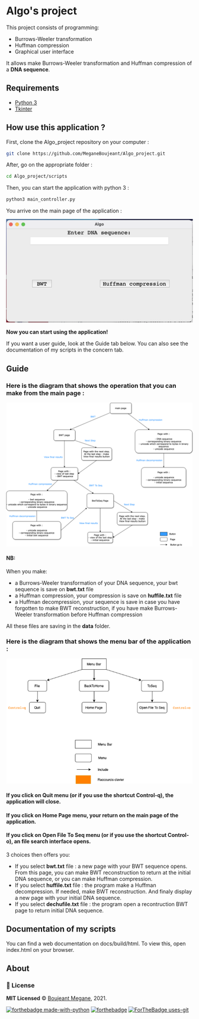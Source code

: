 # Algo's project

This project consists of programming:

* Burrows-Weeler transformation
* Huffman compression
* Graphical user interface

It allows make Burrows-Weeler transformation and Huffman compression of a **DNA sequence**.

## Requirements
* [Python 3](https://www.python.org/)
* [Tkinter](https://docs.python.org/3/library/tkinter.html)

## How use this application  ?

First, clone the Algo_project repository on your computer :

```sh
git clone https://github.com/MeganeBoujeant/Algo_project.git
```

After, go on the appropriate folder :

```sh
cd Algo_project/scripts
```

Then, you can start the application with python 3 :

```python
python3 main_controller.py
```

You arrive on the main page of the application :

![main_page](images/main_page.png)

**Now you can start using the application!**

If you want a user guide, look at the Guide tab below.
You can also see the documentation of my scripts in the concern tab.

## Guide

### Here is the diagram that shows the operation that you can make from the main page :

![main_page_diagram](images/main_page_diagram.png)

#### NB:

When you make:

* a Burrows-Weeler transformation of your DNA sequence, your bwt sequence is save on **bwt.txt** file
* a Huffman compression, your compression is save on **huffile.txt** file
* a Huffman decompression, your sequence is save in case you have forgotten to make BWT reconstruction, if you have make Burrows-Weeler transformation before Huffman compression

All these files are saving in the **data** folder.

### Here is the diagram that shows the menu bar of the application :

![menu_bar_diagram](images/menu_bar_diagram.png)

#### If you click on Quit menu (or if you use the shortcut Control-q), the application will close.

#### If you click on Home Page menu, your return on the main page of the application.

#### If you click on Open File To Seq menu (or if you use the shortcut Control-o), an file search interface opens.
3 choices then offers you:
* If you select **bwt.txt** file : a new page with your BWT sequence opens. From this page, you can make BWT reconstruction to return at the initial DNA sequence, or you can make Huffman compression.
* If you select **huffile.txt** file : the program make a Huffman decompression. If needed, make BWT reconstruction. And finaly display a new page with your initial DNA sequence.
* If you select **dechufile.txt** file : the program open a recontruction BWT page to return initial DNA sequence.


## Documentation of my scripts
You can find a web documentation on docs/build/html.
To view this, open index.html on your browser.

## About

### :scroll: License 
**MIT Licensed** © [Boujeant Megane](https://github.com/MeganeBoujeant), 2021.

[![forthebadge made-with-python](http://ForTheBadge.com/images/badges/made-with-python.svg)](https://www.python.org/)
[![forthebadge](https://forthebadge.com/images/badges/made-with-markdown.svg)](https://forthebadge.com)
[![ForTheBadge uses-git](http://ForTheBadge.com/images/badges/uses-git.svg)](https://GitHub.com/)
